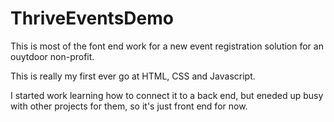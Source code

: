 # ThriveEventsDemo
 
This is most of the font end work for a new event registration solution for an ouytdoor non-profit.

This is really my first ever go at HTML, CSS and Javascript.

I started work learning how to connect it to a back end, but eneded up busy with other projects for them, so it's just front end for now.
